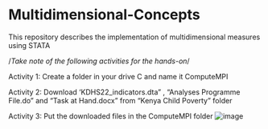 # Multidimensional-Concepts
This repository describes the implementation of multidimensional measures using STATA

/*Take note of the following activities  for the hands-on*/

Activity 1: Create a folder in your drive C  and name it  ComputeMPI

Activity 2: 
 Download ‘KDHS22_indicators.dta” , “Analyses Programme File.do”  and “Task at Hand.docx” from “Kenya Child Poverty” folder 

Activity 3: Put the downloaded files in  the ComputeMPI folder
![image](https://github.com/user-attachments/assets/33f23abe-c78c-47df-b8de-ec9cdbf96710)



